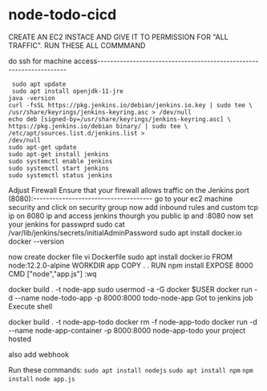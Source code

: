 # node-todo-cicd

CREATE AN EC2 INSTACE AND GIVE IT TO PERMISSION FOR "ALL TRAFFIC".
RUN THESE ALL COMMMAND

do ssh for machine access--------------------------------------------------------------------

     sudo apt update
     sudo apt install openjdk-11-jre
    java -version
    curl -fsSL https://pkg.jenkins.io/debian/jenkins.io.key | sudo tee \   /usr/share/keyrings/jenkins-keyring.asc > /dev/null 
    echo deb [signed-by=/usr/share/keyrings/jenkins-keyring.asc] \   https://pkg.jenkins.io/debian binary/ | sudo tee \   /etc/apt/sources.list.d/jenkins.list > 
    /dev/null
    sudo apt-get update 
    sudo apt-get install jenkins
    sudo systemctl enable jenkins
    sudo systemctl start jenkins
    sudo systemctl status jenkins

Adjust Firewall
Ensure that your firewall allows traffic on the Jenkins port (8080):-------------------------------------
go to your ec2 machine security and click on security group 
now add inbound rules 
and custom tcp ip on 8080 ip
and access jenkins thourgh you public ip and :8080
now set your jenkins
for passwprd 
sudo cat /var/lib/jenkins/secrets/initialAdminPassword
sudo apt install docker.io
docker --version

now create docker file 
vi Dockerfile 
sudo apt install docker.io
FROM node:12.2.0-alpine
WORKDIR app
COPY . .
RUN npm install
EXPOSE 8000
CMD ["node","app.js"]
:wq

docker build . -t node-app
sudo usermod -a -G docker $USER
docker run -d --name node-todo-app -p 8000:8000 todo-node-app
Got to jenkins job
Execute shell 

docker build . -t node-app-todo
docker rm -f node-app-todo
docker run -d --name node-app-container -p 8000:8000 node-app-todo
your project hosted

also add webhook 

Run these commands:
`sudo apt install nodejs`
`sudo apt install npm`
`npm install`
`node app.js`

